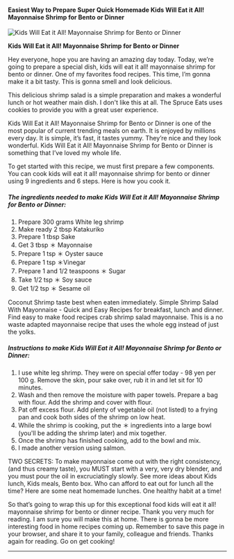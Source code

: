             

#### Easiest Way to Prepare Super Quick Homemade Kids Will Eat it All! Mayonnaise Shrimp for Bento or Dinner

![Kids Will Eat it All! Mayonnaise Shrimp for Bento or Dinner](https://img-global.cpcdn.com/recipes/4627694646984704/751x532cq70/kids-will-eat-it-all-mayonnaise-shrimp-for-bento-or-dinner-recipe-main-photo.jpg)

**Kids Will Eat it All! Mayonnaise Shrimp for Bento or Dinner**

Hey everyone, hope you are having an amazing day today. Today, we’re going to prepare a special dish, kids will eat it all! mayonnaise shrimp for bento or dinner. One of my favorites food recipes. This time, I’m gonna make it a bit tasty. This is gonna smell and look delicious.

This delicious shrimp salad is a simple preparation and makes a wonderful lunch or hot weather main dish. I don't like this at all. The Spruce Eats uses cookies to provide you with a great user experience.

Kids Will Eat it All! Mayonnaise Shrimp for Bento or Dinner is one of the most popular of current trending meals on earth. It is enjoyed by millions every day. It is simple, it’s fast, it tastes yummy. They’re nice and they look wonderful. Kids Will Eat it All! Mayonnaise Shrimp for Bento or Dinner is something that I’ve loved my whole life.

To get started with this recipe, we must first prepare a few components. You can cook kids will eat it all! mayonnaise shrimp for bento or dinner using 9 ingredients and 6 steps. Here is how you cook it.

##### The ingredients needed to make Kids Will Eat it All! Mayonnaise Shrimp for Bento or Dinner:

1.  Prepare 300 grams White leg shrimp
2.  Make ready 2 tbsp Katakuriko
3.  Prepare 1 tbsp Sake
4.  Get 3 tbsp ＊ Mayonnaise
5.  Prepare 1 tsp ＊ Oyster sauce
6.  Prepare 1 tsp ＊Vinegar
7.  Prepare 1 and 1/2 teaspoons ＊ Sugar
8.  Take 1/2 tsp ＊ Soy sauce
9.  Get 1/2 tsp ＊ Sesame oil

Coconut Shrimp taste best when eaten immediately. Simple Shrimp Salad With Mayonnaise - Quick and Easy Recipes for breakfast, lunch and dinner. Find easy to make food recipes crab shrimp salad mayonnaise. This is a no waste adapted mayonnaise recipe that uses the whole egg instead of just the yolks.

##### Instructions to make Kids Will Eat it All! Mayonnaise Shrimp for Bento or Dinner:

1.  I use white leg shrimp. They were on special offer today - 98 yen per 100 g. Remove the skin, pour sake over, rub it in and let sit for 10 minutes.
2.  Wash and then remove the moisture with paper towels. Prepare a bag with flour. Add the shrimp and cover with flour.
3.  Pat off excess flour. Add plenty of vegetable oil (not listed) to a frying pan and cook both sides of the shrimp on low heat.
4.  While the shrimp is cooking, put the ＊ ingredients into a large bowl (you'll be adding the shrimp later) and mix together.
5.  Once the shrimp has finished cooking, add to the bowl and mix.
6.  I made another version using salmon.

TWO SECRETS: To make mayonnaise come out with the right consistency, (and thus creamy taste), you MUST start with a very, very dry blender, and you must pour the oil in excruciatingly slowly. See more ideas about Kids lunch, Kids meals, Bento box. Who can afford to eat out for lunch all the time? Here are some neat homemade lunches. One healthy habit at a time!

So that’s going to wrap this up for this exceptional food kids will eat it all! mayonnaise shrimp for bento or dinner recipe. Thank you very much for reading. I am sure you will make this at home. There is gonna be more interesting food in home recipes coming up. Remember to save this page in your browser, and share it to your family, colleague and friends. Thanks again for reading. Go on get cooking!

* * *